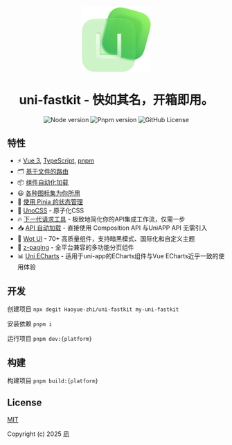 <p align="center">
    <img width="160" src="./src/static/logo.png">
</p>

<h1 align="center">
  uni-fastkit -  快如其名，开箱即用。
</h1>

<div align="center">

![Node version](https://img.shields.io/badge/node-%3E%3D20-%235FA04E?logo=nodedotjs)
![Pnpm version](https://img.shields.io/badge/pnpm-%3E%3D9.12.0-%23F69220?logo=pnpm)
![GitHub License](https://img.shields.io/github/license/feige996/unibest)

</div>

## 特性

- ⚡️ [Vue 3](https://vuejs.org/), [TypeScript](https://www.typescriptlang.org/docs/), [pnpm](https://pnpm.io/)
- 🗂 [基于文件的路由](https://github.com/uni-helper/vite-plugin-uni-pages)
- 📦 [组件自动化加载](https://github.com/uni-helper/vite-plugin-uni-components)
- 😃 [各种图标集为你所用](https://icon-sets.iconify.design/)
- 🍍 [使用 Pinia 的状态管理](https://github.com/vuejs/pinia)
- 🎨 [UnoCSS](https://unocss.dev/) - 原子化CSS
- 🔥 [下一代请求工具](https://alova.js.org/zh-CN/) - 极致地简化你的API集成工作流，仅需一步
- 📥 [API 自动加载](https://github.com/antfu/unplugin-auto-import) - 直接使用 Composition API 与UniAPP API 无需引入
- 🚀 [Wot UI](https://wot-design-uni.cn/) - 70+ 高质量组件，支持暗黑模式、国际化和自定义主题
- 📖 [z-paging](https://z-paging.zxlee.cn/start/intro.html) - 全平台兼容的多功能分页组件
- 📊 [Uni ECharts](https://uni-echarts.xiaohe.ink/) - 适用于uni-app的ECharts组件与Vue ECharts近乎一致的使用体验

## 开发

创建项目 `npx degit Haoyue-zhi/uni-fastkit my-uni-fastkit`

安装依赖 `pnpm i`

运行项目 `pnpm dev:{platform}`

## 构建

构建项目 `pnpm build:{platform}`

## License

[MIT](https://opensource.org/licenses/MIT)

Copyright (c) 2025 凪
